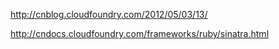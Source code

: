 http://cnblog.cloudfoundry.com/2012/05/03/13/

http://cndocs.cloudfoundry.com/frameworks/ruby/sinatra.html